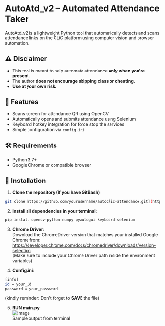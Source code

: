 # AutoAtd_v2 – Automated Attendance Taker 

AutoAtd_v2 is a lightweight Python tool that automatically detects and scans attendance links on the CLiC platform using computer vision and browser automation.

## ⚠️ Disclaimer
- This tool is meant to help automate attendance **only when you're present.**
- The author **does not encourage skipping class or cheating.**
- **Use at your own risk.**

## 🚀 Features
- Scans screen for attendance QR using OpenCV
- Automatically opens and submits attendance using Selenium
- Keyboard hotkey integration for force stop the services
- Simple configuration via `config.ini`

## 🛠 Requirements

- Python 3.7+
- Google Chrome or compatible browser

## 🧰 Installation

1. **Clone the repository (If you have GitBash)**
```bash
git clone https://github.com/yourusername/autoclic-attendance.git](https://github.com/kztan2004/AutoAtd_v2.git
```

2. **Install all dependencies in your terminal**:
```bash
pip install opencv-python numpy pyautogui keyboard selenium
```

3. **Chrome Driver**:<br>
Download the ChromeDriver version that matches your installed Google Chrome from:
https://developer.chrome.com/docs/chromedriver/downloads/version-selection <br>
(Make sure to include your Chrome Driver path inside the environment variables)

4. **Config.ini**:
```bash
[info]
id = your_id
password = your_password
```
(kindly reminder: Don't forget to **SAVE** the file)

5. **RUN main.py**<br>
![image](https://github.com/user-attachments/assets/aa4a051a-7e1d-4791-818f-6a0089374687)<br>
Sample output from terminal
